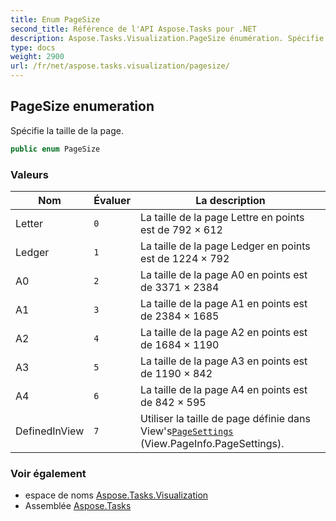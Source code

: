 ```yaml
---
title: Enum PageSize
second_title: Référence de l'API Aspose.Tasks pour .NET
description: Aspose.Tasks.Visualization.PageSize énumération. Spécifie la taille de la page.
type: docs
weight: 2900
url: /fr/net/aspose.tasks.visualization/pagesize/
---
```

## PageSize enumeration

Spécifie la taille de la page.

```csharp
public enum PageSize
```

### Valeurs

| Nom | Évaluer | La description |
| --- | --- | --- |
| Letter | `0` | La taille de la page Lettre en points est de 792 × 612 |
| Ledger | `1` | La taille de la page Ledger en points est de 1224 × 792 |
| A0 | `2` | La taille de la page A0 en points est de 3371 × 2384 |
| A1 | `3` | La taille de la page A1 en points est de 2384 × 1685 |
| A2 | `4` | La taille de la page A2 en points est de 1684 × 1190 |
| A3 | `5` | La taille de la page A3 en points est de 1190 × 842 |
| A4 | `6` | La taille de la page A4 en points est de 842 × 595 |
| DefinedInView | `7` | Utiliser la taille de page définie dans View's[`PageSettings`](../pagesettings/) (View.PageInfo.PageSettings). |

### Voir également

* espace de noms [Aspose.Tasks.Visualization](../../aspose.tasks.visualization/)
* Assemblée [Aspose.Tasks](../../)


